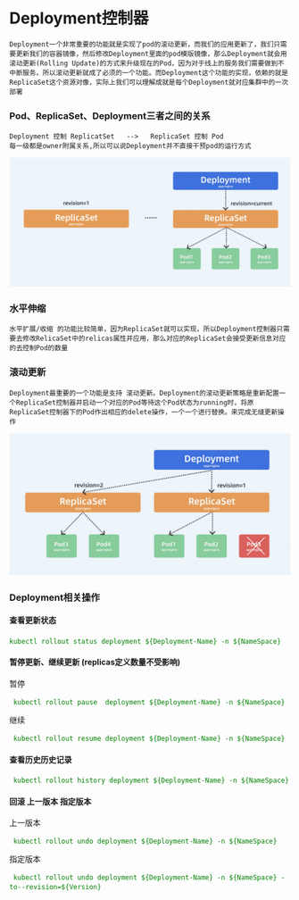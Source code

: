 # Deployment控制器

```
Deployment一个非常重要的功能就是实现了pod的滚动更新，而我们的应用更新了，我们只需要更新我们的容器镜像，然后修改Deployment里面的pod模版镜像，那么Deployment就会用滚动更新(Rolling Update)的方式来升级现在的Pod，因为对于线上的服务我们需要做到不中断服务，所以滚动更新就成了必须的一个功能。而Deployment这个功能的实现，依赖的就是ReplicaSet这个资源对像，实际上我们可以理解成就是每个Deployment就对应集群中的一次部署
```



### Pod、ReplicaSet、Deployment三者之间的关系

```
Deployment 控制 ReplicatSet   -->   ReplicaSet 控制 Pod
每一级都是owner附属关系,所以可以说Deployment并不直接干预pod的运行方式
```

<img src="../img/deployment-1.jpg" alt="deployment-1" style="zoom:60%;" />



### 水平伸缩

```
水平扩展/收缩 的功能比较简单，因为ReplicaSet就可以实现，所以Deployment控制器只需要去修改RelicaSet中的relicas属性并应用，那么对应的ReplicaSet会接受更新信息对应的去控制Pod的数量
```



### 滚动更新

```
Deployment最重要的一个功能是支持 滚动更新。Deployment的滚动更新策略是重新配置一个ReplicaSet控制器并启动一个对应的Pod等待这个Pod状态为running时，将原ReplicaSet控制器下的Pod作出相应的delete操作，一个一个进行替换。来完成无缝更新操作
```

<img src='../img/deployment-rollingup.jpg'/>



### Deployment相关操作

#### 查看更新状态

<font color=green>`kubectl rollout status deployment ${Deployment-Name} -n ${NameSpace}`</font>

#### 暂停更新、继续更新 (replicas定义数量不受影响)

暂停

<font color=green>` kubectl rollout pause  deployment ${Deployment-Name} -n ${NameSpace}` </font>

继续

<font color=green>` kubectl rollout resume deployment ${Deployment-Name} -n ${NameSpace}` </font>

#### 查看历史历史记录

<font color=green>` kubectl rollout history deployment ${Deployment-Name} -n ${NameSpace}` </font>

#### 回滚 上一版本 指定版本

上一版本

<font color=green>` kubectl rollout undo deployment ${Deployment-Name} -n ${NameSpace}` </font>

指定版本

<font color=green>` kubectl rollout undo deployment ${Deployment-Name} -n ${NameSpace} -to--revision=${Version} ` </font>











































































